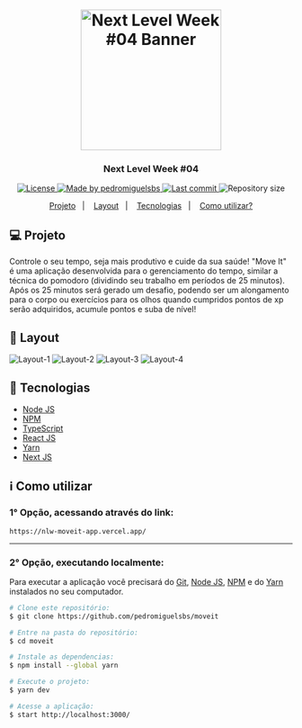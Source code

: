 <h1 align="center">
  <img src="https://i.imgur.com/p5DqZ5X.png" alt="Next Level Week #04 Banner" width="250px"/>
</h1>

<h3 align="center">
  Next Level Week #04
</h3>

<p align="center">
  <a href="https://github.com/pedromiguelsbs/simple_calculator/blob/master/LICENSE">
    <img src="https://img.shields.io/static/v1?label=License&message=MIT&color=7159c1&labelColor=1a1a1f" alt="License">
  </a>
  <a href="https://www.linkedin.com/in/pedromiguelsbs/">
    <img src="https://img.shields.io/static/v1?label=Made-by&message=pedromiguelsbs&color=7159c1&labelColor=1a1a1f" alt="Made by pedromiguelsbs">
  </a>
  <a href="https://github.com/pedromiguelsbs/moveit/commits/main">
    <img src="https://img.shields.io/github/last-commit/pedromiguelsbs/moveit?color=7159c1&label=Last%20commit&labelColor=1a1a1f" alt="Last commit">
  </a> 
  <img src="https://img.shields.io/github/repo-size/pedromiguelsbs/moveit?color=7159c1&label=Repository%20Size&labelColor=1a1a1f" alt="Repository size">
</p>

<p align="center">
  <a href="#-projeto">Projeto</a>&nbsp;&nbsp;&nbsp;|&nbsp;&nbsp;&nbsp;
  <a href="#-layout">Layout</a>&nbsp;&nbsp;&nbsp;|&nbsp;&nbsp;&nbsp;
  <a href="#-tecnologias">Tecnologias</a>&nbsp;&nbsp;&nbsp;|&nbsp;&nbsp;&nbsp;
  <a href="#-como-utilizar">Como utilizar?</a>
</p>

## 💻 Projeto

Controle o seu tempo, seja mais produtivo e cuide da sua saúde! "Move It" é uma aplicação desenvolvida para o gerenciamento do tempo, similar a técnica do pomodoro (dividindo seu trabalho em períodos de 25 minutos). Após os 25 minutos será gerado um desafio, podendo ser um alongamento para o corpo ou exercícios para os olhos quando cumpridos pontos de xp serão adquiridos, acumule pontos e suba de nível!

## 🔖 Layout

<img src="https://i.imgur.com/MOyjS86.png" alt="Layout-1">
<img src="https://i.imgur.com/nrxlb3v.png" alt="Layout-2">
<img src="https://i.imgur.com/j2HOhBq.png" alt="Layout-3">
<img src="https://i.imgur.com/LZHLmvY.png" alt="Layout-4">


## 🚀 Tecnologias

- [Node JS][nodejs]
- [NPM][npm]
- [TypeScript][typescript]
- [React JS][reactjs]
- [Yarn][yarn]
- [Next JS][nextjs]

## ℹ Como utilizar


### 1° Opção, acessando através do link:
```
https://nlw-moveit-app.vercel.app/
```

<hr>

### 2° Opção, executando localmente:
Para executar a aplicação você precisará do [Git](https://git-scm.com), [Node JS][nodejs], [NPM][npm] e do [Yarn][yarn] instalados no seu computador.
```bash
# Clone este repositório:
$ git clone https://github.com/pedromiguelsbs/moveit

# Entre na pasta do repositório:
$ cd moveit

# Instale as dependencias:
$ npm install --global yarn

# Execute o projeto:
$ yarn dev

# Acesse a aplicação:
$ start http://localhost:3000/
```

[nodejs]: https://nodejs.org/en/
[npm]: https://www.npmjs.com/
[typescript]: https://www.typescriptlang.org/
[reactjs]: https://pt-br.reactjs.org/
[yarn]: https://yarnpkg.com/
[nextjs]: https://nextjs.org/
